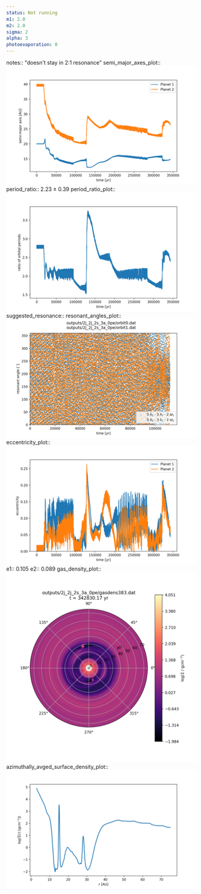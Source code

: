 ```yaml
---
status: Not running
m1: 2.0
m2: 2.0
sigma: 2
alpha: 3
photoevaporation: 0
---
```


notes:: "doesn't stay in 2:1 resonance"
semi_major_axes_plot:: ![semi_major_axes_2j_2j_2s_3a_0pe.png](plots/semi_major_axes/semi_major_axes_2j_2j_2s_3a_0pe.png)
period_ratio:: 2.23 ± 0.39
period_ratio_plot:: ![period_ratio_2j_2j_2s_3a_0pe.png](plots/period_ratio/period_ratio_2j_2j_2s_3a_0pe.png)
suggested_resonance:: 
resonant_angles_plot:: ![resonant_angles_2j_2j_2s_3a_0pe.png](plots/resonant_angles/resonant_angles_2j_2j_2s_3a_0pe.png)
eccentricity_plot:: ![eccentricity_2j_2j_2s_3a_0pe.png](plots/eccentricity/eccentricity_2j_2j_2s_3a_0pe.png)
e1:: 0.105
e2:: 0.089
gas_density_plot:: ![gas_density_2j_2j_2s_3a_0pe.png](plots/gas_density/gas_density_2j_2j_2s_3a_0pe.png)
azimuthally_avged_surface_density_plot:: ![azimuthally_avged_surface_density_2j_2j_2s_3a_0pe.png](plots/azimuthally_avged_surface_density/azimuthally_avged_surface_density_2j_2j_2s_3a_0pe.png)
